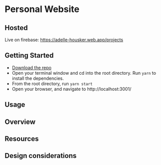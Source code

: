 # Personal Website

## Hosted
Live on firebase: https://adelle-housker.web.app/projects

## Getting Started
- [Download the repo](https://docs.github.com/en/repositories/creating-and-managing-repositories/cloning-a-repository)
- Open your terminal window and cd into the root directory. Run `yarn` to install the dependencies.
- From the root directory, run `yarn start`
- Open your browser, and navigate to http://localhost:3001/

## Usage

## Overview

## Resources

## Design considerations

